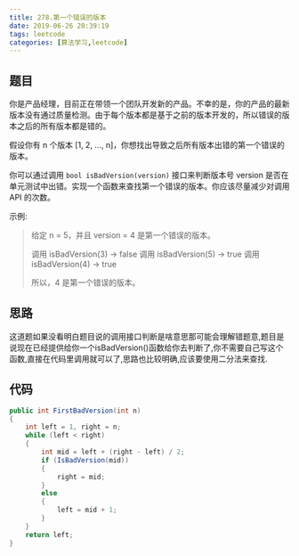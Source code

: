 ```yaml
---
title: 278.第一个错误的版本
date: 2019-06-26 20:39:19
tags: leetcode
categories: [算法学习,leetcode]
---
```

## 题目

你是产品经理，目前正在带领一个团队开发新的产品。不幸的是，你的产品的最新版本没有通过质量检测。由于每个版本都是基于之前的版本开发的，所以错误的版本之后的所有版本都是错的。

假设你有 n 个版本 [1, 2, …, n]，你想找出导致之后所有版本出错的第一个错误的版本。

你可以通过调用 `bool isBadVersion(version)` 接口来判断版本号 version 是否在单元测试中出错。实现一个函数来查找第一个错误的版本。你应该尽量减少对调用 API 的次数。

示例:

> 给定 n = 5，并且 version = 4 是第一个错误的版本。
>
> 调用 isBadVersion(3) -> false
> 调用 isBadVersion(5) -> true
> 调用 isBadVersion(4) -> true
>
> 所以，4 是第一个错误的版本。

<!-- more -->

## 思路

这道题如果没看明白题目说的调用接口判断是啥意思那可能会理解错题意,题目是说现在已经提供给你一个isBadVersion()函数给你去判断了,你不需要自己写这个函数,直接在代码里调用就可以了,思路也比较明确,应该要使用二分法来查找.

## 代码
```c#
public int FirstBadVersion(int n)
{
    int left = 1, right = n;
    while (left < right)
    {
        int mid = left + (right - left) / 2;
        if (IsBadVersion(mid))
        {
            right = mid;
        }
        else
        {
            left = mid + 1;
        }
    }
    return left;
}
```